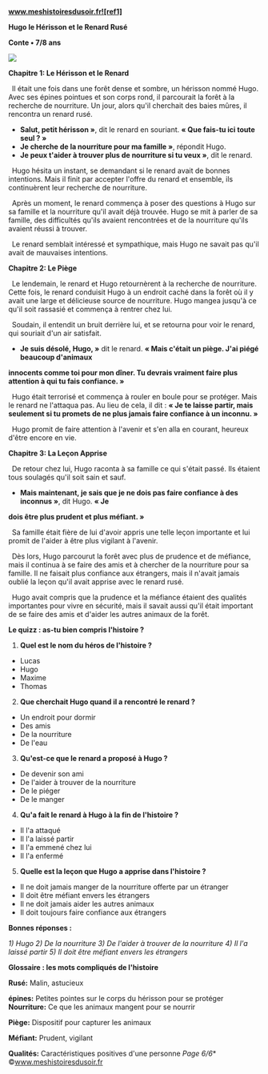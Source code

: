 ﻿**www.meshistoiresdusoir.fr![ref1]**

**Hugo le Hérisson et le Renard Rusé**

**Conte • 7/8 ans**

![](Aspose.Words.16d66ca9-946a-4713-8ddf-414166209d00.002.jpeg)

**Chapitre 1: Le Hérisson et le Renard**

` `Il était une fois dans une forêt dense et sombre, un hérisson nommé Hugo. Avec ses épines pointues et son corps rond, il parcourait la forêt à la recherche de nourriture. Un jour, alors qu'il cherchait des baies mûres, il rencontra un renard rusé.

- **Salut, petit hérisson »**, dit le renard en souriant. **« Que fais-tu ici toute seul ? »**
- **Je cherche de la nourriture pour ma famille »**, répondit Hugo.
- **Je peux t'aider à trouver plus de nourriture si tu veux »**, dit le renard.

` `Hugo hésita un instant, se demandant si le renard avait de bonnes intentions. Mais il finit par accepter l'offre du renard et ensemble, ils continuèrent leur recherche de nourriture.

` `Après un moment, le renard commença à poser des questions à Hugo sur sa famille et la nourriture qu'il avait déjà trouvée. Hugo se mit à parler de sa famille, des difficultés qu'ils avaient rencontrées et de la nourriture qu'ils avaient réussi à trouver.

` `Le renard semblait intéressé et sympathique, mais Hugo ne savait pas qu'il avait de mauvaises intentions.

**Chapitre 2: Le Piège**

` `Le lendemain, le renard et Hugo retournèrent à la recherche de nourriture. Cette fois, le renard conduisit Hugo à un endroit caché dans la forêt où il y avait une large et délicieuse source de nourriture. Hugo mangea jusqu'à ce qu'il soit rassasié et commença à rentrer chez lui.

` `Soudain, il entendit un bruit derrière lui, et se retourna pour voir le renard, qui souriait d'un air satisfait.

- **Je suis désolé, Hugo, »** dit le renard. **« Mais c'était un piège. J'ai piégé beaucoup d'animaux**

**innocents comme toi pour mon dîner. Tu devrais vraiment faire plus attention à qui tu fais confiance. »**

` `Hugo était terrorisé et commença à rouler en boule pour se protéger. Mais le renard ne l'attaqua pas. Au lieu de cela, il dit : **« Je te laisse partir, mais seulement si tu promets de ne plus jamais faire confiance à un inconnu. »**

` `Hugo promit de faire attention à l'avenir et s'en alla en courant, heureux d'être encore en vie.

**Chapitre 3: La Leçon Apprise**

` `De retour chez lui, Hugo raconta à sa famille ce qui s'était passé. Ils étaient tous soulagés qu'il soit sain et sauf.

- **Mais maintenant, je sais que je ne dois pas faire confiance à des inconnus »**, dit Hugo. **« Je**

**dois être plus prudent et plus méfiant. »**

` `Sa famille était fière de lui d'avoir appris une telle leçon importante et lui promit de l'aider à être plus vigilant à l'avenir.

` `Dès lors, Hugo parcourut la forêt avec plus de prudence et de méfiance, mais il continua à se faire des amis et à chercher de la nourriture pour sa famille. Il ne faisait plus confiance aux étrangers, mais il n'avait jamais oublié la leçon qu'il avait apprise avec le renard rusé.

` `Hugo avait compris que la prudence et la méfiance étaient des qualités importantes pour vivre en sécurité, mais il savait aussi qu'il était important de se faire des amis et d'aider les autres animaux de la forêt.

**Le quizz : as-tu bien compris l'histoire ?** 

1) **Quel est le nom du héros de l'histoire ?**
- Lucas
- Hugo
- Maxime
- Thomas
2) **Que cherchait Hugo quand il a rencontré le renard ?**
- Un endroit pour dormir
- Des amis
- De la nourriture
- De l'eau
3) **Qu'est-ce que le renard a proposé à Hugo ?**
- De devenir son ami
- De l'aider à trouver de la nourriture
- De le piéger
- De le manger
4) **Qu'a fait le renard à Hugo à la fin de l'histoire ?**
- Il l'a attaqué
- Il l'a laissé partir
- Il l'a emmené chez lui
- Il l'a enfermé
5) **Quelle est la leçon que Hugo a apprise dans l'histoire ?**
- Il ne doit jamais manger de la nourriture offerte par un étranger
- Il doit être méfiant envers les étrangers
- Il ne doit jamais aider les autres animaux
- Il doit toujours faire confiance aux étrangers

**Bonnes réponses :** 

*1) Hugo 2) De la nourriture 3) De l'aider à trouver de la nourriture 4) Il l'a laissé partir 5) Il doit être méfiant envers les étrangers* 

**Glossaire : les mots compliqués de l'histoire** 

**Rusé:** Malin, astucieux

**épines:** Petites pointes sur le corps du hérisson pour se protéger **Nourriture:** Ce que les animaux mangent pour se nourrir

**Piège:** Dispositif pour capturer les animaux

**Méfiant:** Prudent, vigilant

**Qualités:** Caractéristiques positives d'une personne
*Page 6/6** ©www.meshistoiresdusoir.fr

[ref1]: Aspose.Words.16d66ca9-946a-4713-8ddf-414166209d00.001.png
